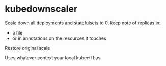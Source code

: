 # kubedownscaler

Scale down all deployments and statefulsets to 0, keep note of replicas in:
- a file
- or in annotations on the resources it touches

Restore original scale

Uses whatever context your local kubectl has


